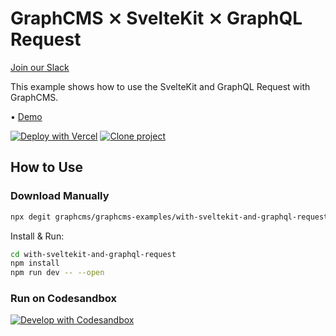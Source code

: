 # GraphCMS ⨯ SvelteKit ⨯ GraphQL Request

[Join our Slack](https://slack.graphcms.com)

This example shows how to use the SvelteKit and GraphQL Request with
GraphCMS.

•
[Demo](https://graphcms-with-sveltekit-and-graphql-request.vercel.app/)

[![Deploy with Vercel](https://vercel.com/button)](https://vercel.com/import/project?template=https://github.com/GraphCMS/graphcms-examples/tree/master/with-sveltekit-and-graphql-request) [![Clone project](https://graphcms.com/button)](https://app.graphcms.com/clone/0ff23f7a41ce4da69a366ab299cc24d8)

## How to Use

### Download Manually

```bash
npx degit graphcms/graphcms-examples/with-sveltekit-and-graphql-request with-sveltekit-and-graphql-request
```

Install & Run:

```bash
cd with-sveltekit-and-graphql-request
npm install
npm run dev -- --open
```

### Run on Codesandbox

[![Develop with Codesandbox](https://codesandbox.io/static/img/play-codesandbox.svg)](https://codesandbox.io/s/github/GraphCMS/graphcms-examples/tree/master/with-sveltekit-and-graphql-request)
